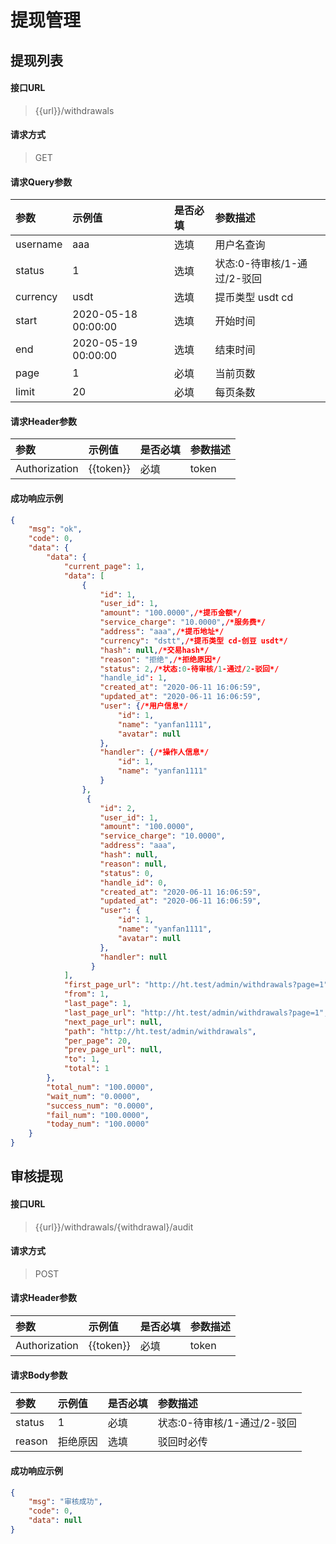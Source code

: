 # 提现管理

## 提现列表

#### 接口URL
> {{url}}/withdrawals

#### 请求方式
> GET

#### 请求Query参数

| 参数        | 示例值   | 是否必填   |  参数描述  |
| :--------   | :-----  | :-----  | :----  |
| username     | aaa | 选填 | 用户名查询 |
| status     | 1 | 选填 | 状态:0-待审核/1-通过/2-驳回 |
| currency     | usdt | 选填 | 提币类型 usdt cd |
| start     | 2020-05-18 00:00:00 | 选填 | 开始时间 |
| end     | 2020-05-19 00:00:00 | 选填 | 结束时间 |
| page     | 1 | 必填 | 当前页数 |
| limit     | 20 | 必填 | 每页条数 |

#### 请求Header参数

| 参数        | 示例值   | 是否必填   |  参数描述  |
| :--------   | :-----  | :-----  | :----  |
| Authorization     | {{token}} |  必填 | token |


#### 成功响应示例
```json
{
    "msg": "ok",
    "code": 0,
    "data": {
        "data": {
            "current_page": 1,
            "data": [
                {
                    "id": 1,
                    "user_id": 1,
                    "amount": "100.0000",/*提币金额*/
                    "service_charge": "10.0000",/*服务费*/
                    "address": "aaa",/*提币地址*/
                    "currency": "dstt",/*提币类型 cd-创豆 usdt*/
                    "hash": null,/*交易hash*/
                    "reason": "拒绝",/*拒绝原因*/
                    "status": 2,/*状态:0-待审核/1-通过/2-驳回*/
                    "handle_id": 1,
                    "created_at": "2020-06-11 16:06:59",
                    "updated_at": "2020-06-11 16:06:59",
                    "user": {/*用户信息*/
                        "id": 1,
                        "name": "yanfan1111",
                        "avatar": null
                    },
                    "handler": {/*操作人信息*/
                        "id": 1,
                        "name": "yanfan1111"
                    }
                },
                 {
                    "id": 2,
                    "user_id": 1,
                    "amount": "100.0000",
                    "service_charge": "10.0000",
                    "address": "aaa",
                    "hash": null,
                    "reason": null,
                    "status": 0,
                    "handle_id": 0,
                    "created_at": "2020-06-11 16:06:59",
                    "updated_at": "2020-06-11 16:06:59",
                    "user": {
                        "id": 1,
                        "name": "yanfan1111",
                        "avatar": null
                    },
                    "handler": null
                  }
            ],
            "first_page_url": "http://ht.test/admin/withdrawals?page=1",
            "from": 1,
            "last_page": 1,
            "last_page_url": "http://ht.test/admin/withdrawals?page=1",
            "next_page_url": null,
            "path": "http://ht.test/admin/withdrawals",
            "per_page": 20,
            "prev_page_url": null,
            "to": 1,
            "total": 1
        },
        "total_num": "100.0000",
        "wait_num": "0.0000",
        "success_num": "0.0000",
        "fail_num": "100.0000",
        "today_num": "100.0000"
    }
}
```



## 审核提现

#### 接口URL
> {{url}}/withdrawals/{withdrawal}/audit

#### 请求方式
> POST

#### 请求Header参数

| 参数        | 示例值   | 是否必填   |  参数描述  |
| :--------   | :-----  | :-----  | :----  |
| Authorization     | {{token}} |  必填 | token |

#### 请求Body参数

| 参数        | 示例值   | 是否必填   |  参数描述  |
| :--------   | :-----  | :-----  | :----  |
| status     | 1|  必填 | 状态:0-待审核/1-通过/2-驳回 |
| reason     | 拒绝原因 |  选填 | 驳回时必传 |

#### 成功响应示例
```json
{
	"msg": "审核成功",
	"code": 0,
	"data": null
}
```